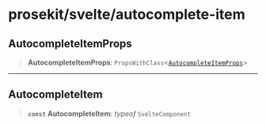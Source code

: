 # prosekit/svelte/autocomplete-item

<a id="AutocompleteItemProps" name="AutocompleteItemProps"></a>

## AutocompleteItemProps

> **AutocompleteItemProps**: `PropsWithClass`\<[`AutocompleteItemProps`](../lit/autocomplete-item.md#AutocompleteItemProps)\>

***

<a id="AutocompleteItem" name="AutocompleteItem"></a>

## AutocompleteItem

> **`const`** **AutocompleteItem**: *typeof* `SvelteComponent`
